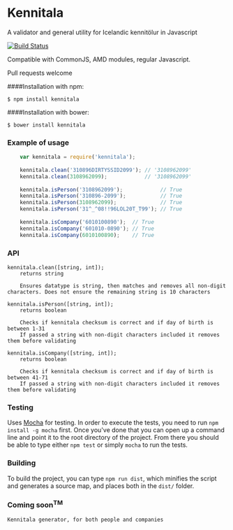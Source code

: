 # Kennitala
A validator and general utility for Icelandic kennitölur in Javascript

[![Build Status](https://travis-ci.org/HermannBjorgvin/Kennitala.svg?branch=master)](https://travis-ci.org/HermannBjorgvin/Kennitala)

Compatible with CommonJS, AMD modules, regular Javascript.

Pull requests welcome

####Installation with npm:

    $ npm install kennitala

####Installation with bower:

    $ bower install kennitala

### Example of usage
``` Javascript
    var kennitala = require('kennitala');
    
    kennitala.clean('310896DIRTYSSID2099'); // '3108962099'
    kennitala.clean(3108962099);            // '3108962099'
    
    kennitala.isPerson('3108962099');            // True
    kennitala.isPerson('310896-2099');           // True
    kennitala.isPerson(3108962099);              // True
    kennitala.isPerson('31^_^08!!96LOL20T_T99'); // True
    
    kennitala.isCompany('6010100890');  // True
    kennitala.isCompany('601010-0890'); // True
    kennitala.isCompany(6010100890);    // True
```

### API
    kennitala.clean([string, int]);
        returns string
    
        Ensures datatype is string, then matches and removes all non-digit characters. Does not ensure the remaining string is 10 characters
    
    kennitala.isPerson([string, int]);
        returns boolean
    
        Checks if kennitala checksum is correct and if day of birth is between 1-31
        If passed a string with non-digit characters included it removes them before validating
    
    kennitala.isCompany([string, int]);
        returns boolean
    
        Checks if kennitala checksum is correct and if day of birth is between 41-71
        If passed a string with non-digit characters included it removes them before validating

### Testing 

Uses [Mocha](https://mochajs.org/) for testing. In order to execute the tests, you need to run `npm install -g mocha` first. Once you've done that 
you can open up a command line and point it to the root directory of the project. From there you should be able to type either `npm test` or simply `mocha` to run the tests.

### Building 

To build the project, you can type `npm run dist`, which minifies the script and generates a source map, and places both in the `dist/` folder. 

### Coming soon<sup>TM</sup>
    
    Kennitala generator, for both people and companies
